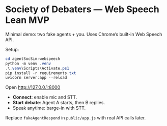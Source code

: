# Society of Debaters — Web Speech Lean MVP

Minimal demo: two fake agents + you. Uses Chrome’s built-in Web Speech API.

Setup:
```powershell
cd agentSocSim-webspeech
python -m venv .venv
.\.venv\Scripts\Activate.ps1
pip install -r requirements.txt
uvicorn server:app --reload
```

Open http://127.0.0.1:8000

- **Connect**: enable mic and STT.
- **Start debate**: Agent A starts, then B replies.
- Speak anytime: barge-in with STT.

Replace `fakeAgentRespond` in `public/app.js` with real API calls later.
